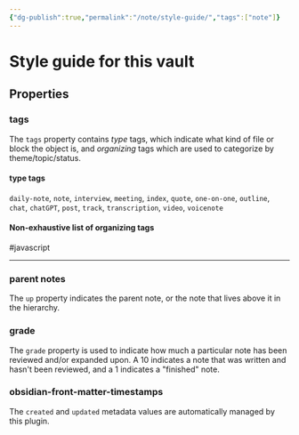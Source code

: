 ```yaml
---
{"dg-publish":true,"permalink":"/note/style-guide/","tags":["note"]}
---
```



# Style guide for this vault

## Properties

### tags

The `tags` property contains _type_ tags, which indicate what kind of file or block the object is, and _organizing_ tags which are used to categorize by theme/topic/status.

#### type tags

`daily-note`, `note`, `interview`, `meeting`, `index`, `quote`, `one-on-one`, `outline`, `chat`, `chatGPT`, `post`, `track`, `transcription`, `video`, `voicenote`

#### Non-exhaustive list of organizing tags

#javascript 

---
### parent notes

The `up` property indicates the parent note, or the note that lives above it in the hierarchy.

### grade

The `grade` property is used to indicate how much a particular note has been reviewed and/or expanded upon. A 10 indicates a note that was written and hasn't been reviewed, and a 1 indicates a "finished" note.

### obsidian-front-matter-timestamps

The `created` and `updated` metadata values are automatically managed by this plugin.
